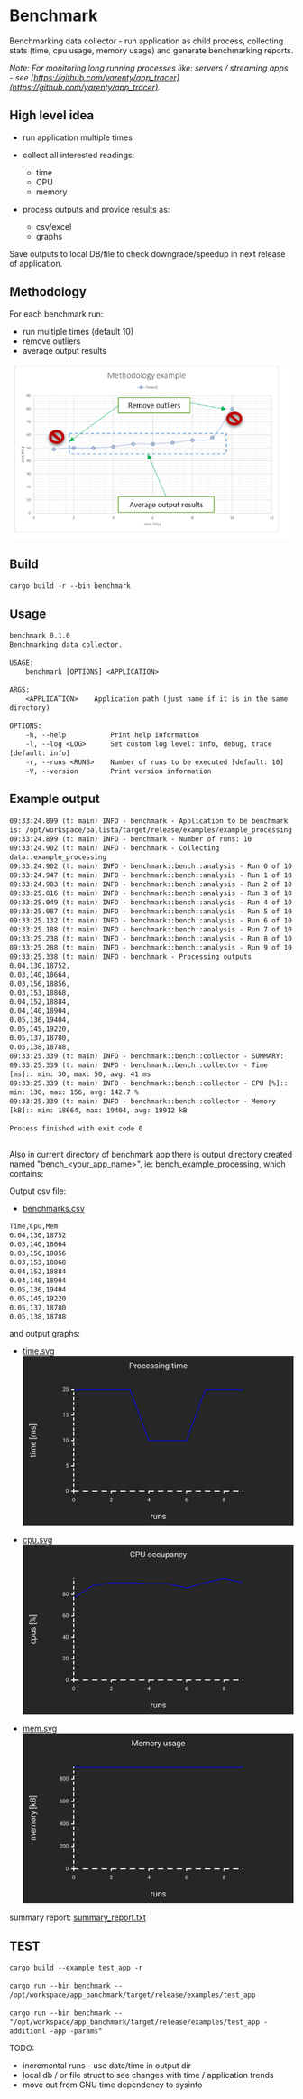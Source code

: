 # Benchmark

Benchmarking data collector - run application as child process, collecting stats (time, cpu usage, memory usage)  and generate benchmarking reports.

_Note: For monitoring long running processes like: servers / streaming apps - see [https://github.com/yarenty/app_tracer](https://github.com/yarenty/app_tracer)._

## High level idea

- run application multiple times
- collect all interested readings:
    - time
    - CPU
    - memory

- process outputs and provide results as:
  - csv/excel
  - graphs

Save outputs to local DB/file to check downgrade/speedup in next release of application.


## Methodology

For each benchmark run:
- run multiple times (default 10)
- remove outliers
- average output results

![methodology](docs/img/testing_methodology.png)

## Build

```shell
cargo build -r --bin benchmark 
```

## Usage

```shell
benchmark 0.1.0
Benchmarking data collector.

USAGE:
    benchmark [OPTIONS] <APPLICATION>

ARGS:
    <APPLICATION>    Application path (just name if it is in the same directory)

OPTIONS:
    -h, --help           Print help information
    -l, --log <LOG>      Set custom log level: info, debug, trace [default: info]
    -r, --runs <RUNS>    Number of runs to be executed [default: 10]
    -V, --version        Print version information

```






## Example output

```log
09:33:24.899 (t: main) INFO - benchmark - Application to be benchmark is: /opt/workspace/ballista/target/release/examples/example_processing
09:33:24.899 (t: main) INFO - benchmark - Number of runs: 10
09:33:24.902 (t: main) INFO - benchmark - Collecting data::example_processing
09:33:24.902 (t: main) INFO - benchmark::bench::analysis - Run 0 of 10
09:33:24.947 (t: main) INFO - benchmark::bench::analysis - Run 1 of 10
09:33:24.983 (t: main) INFO - benchmark::bench::analysis - Run 2 of 10
09:33:25.016 (t: main) INFO - benchmark::bench::analysis - Run 3 of 10
09:33:25.049 (t: main) INFO - benchmark::bench::analysis - Run 4 of 10
09:33:25.087 (t: main) INFO - benchmark::bench::analysis - Run 5 of 10
09:33:25.132 (t: main) INFO - benchmark::bench::analysis - Run 6 of 10
09:33:25.188 (t: main) INFO - benchmark::bench::analysis - Run 7 of 10
09:33:25.238 (t: main) INFO - benchmark::bench::analysis - Run 8 of 10
09:33:25.288 (t: main) INFO - benchmark::bench::analysis - Run 9 of 10
09:33:25.338 (t: main) INFO - benchmark - Processing outputs
0.04,130,18752,
0.03,140,18664,
0.03,156,18856,
0.03,153,18868,
0.04,152,18884,
0.04,140,18904,
0.05,136,19404,
0.05,145,19220,
0.05,137,18780,
0.05,138,18788,
09:33:25.339 (t: main) INFO - benchmark::bench::collector - SUMMARY:
09:33:25.339 (t: main) INFO - benchmark::bench::collector - Time [ms]:: min: 30, max: 50, avg: 41 ms
09:33:25.339 (t: main) INFO - benchmark::bench::collector - CPU [%]:: min: 130, max: 156, avg: 142.7 %
09:33:25.339 (t: main) INFO - benchmark::bench::collector - Memory [kB]:: min: 18664, max: 19404, avg: 18912 kB

Process finished with exit code 0


```

Also in current directory of benchmark app there is output directory created named "bench_<your_app_name>", ie: bench_example_processing, which contains:

Output csv file:
- [benchmarks.csv](bench_test_app/benchmarks.csv)

```csv
Time,Cpu,Mem
0.04,130,18752
0.03,140,18664
0.03,156,18856
0.03,153,18868
0.04,152,18884
0.04,140,18904
0.05,136,19404
0.05,145,19220
0.05,137,18780
0.05,138,18788
```

and  output graphs:


- [time.svg](bench_test_app/time.svg)
  ![time.svg](bench_test_app/time.svg)

- [cpu.svg](bench_test_app/cpu.svg)
  ![cpu.svg](bench_test_app/cpu.svg)


- [mem.svg](bench_test_app/mem.svg)
  ![mem.svg](bench_test_app/mem.svg)


summary report:
[summary_report.txt](bench_test_app/summary_report.txt)

## TEST

```shell
cargo build --example test_app -r   

cargo run --bin benchmark -- /opt/workspace/app_banchmark/target/release/examples/test_app   

cargo run --bin benchmark -- "/opt/workspace/app_banchmark/target/release/examples/test_app -additionl -app -params"  
```


TODO:
- incremental runs - use date/time in output dir
- local db / or file struct to see changes with time / application trends
- move out from GNU time dependency to sysinfo
